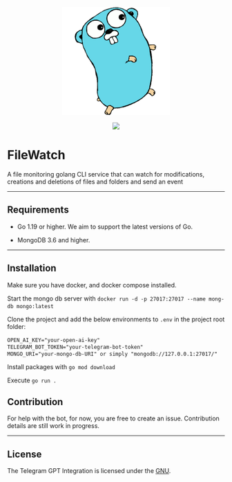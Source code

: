 <p align="center"><img src="etc/assets/gopher.png" width="250"></p>
<p align="center">
  <a href="https://goreportcard.com/report/go.mongodb.org/mongo-driver"><img src="https://goreportcard.com/badge/go.mongodb.org/mongo-driver"></a>
  <!-- <a href="https://pkg.go.dev/go.mongodb.org/mongo-driver/mongo"><img src="etc/assets/godev-mongo-blue.svg" alt="docs"></a>
  <a href="https://pkg.go.dev/go.mongodb.org/mongo-driver/bson"><img src="etc/assets/godev-bson-blue.svg" alt="docs"></a>
  <a href="https://www.mongodb.com/docs/drivers/go/current/"><img src="etc/assets/docs-mongodb-green.svg"></a> -->
</p>

# FileWatch

A file monitoring golang CLI service that can watch for modifications, creations and deletions of files and folders and send an event 

-------------------------
## Requirements

- Go 1.19 or higher. We aim to support the latest versions of Go.

- MongoDB 3.6 and higher.

-------------------------
## Installation

Make sure you have docker, and docker compose installed.

Start the mongo db server with `docker run -d -p 27017:27017 --name mong-db mongo:latest`

Clone the project and add the below environments to `.env` in the project root folder:
```
OPEN_AI_KEY="your-open-ai-key"
TELEGRAM_BOT_TOKEN="your-telegram-bot-token"
MONGO_URI="your-mongo-db-URI" or simply "mongodb://127.0.0.1:27017/"
```

Install packages with `go mod download`

Execute `go run .`

## Contribution

For help with the bot, for now, you are free to create an issue. Contribution details are still work in progress.

-------------------------

## License

The Telegram GPT Integration is licensed under the [GNU](LICENSE).